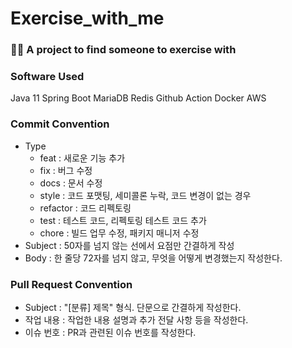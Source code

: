 # Exercise_with_me
### 🏃🏻 A project to find someone to exercise with

### Software Used
Java 11
Spring Boot
MariaDB
Redis
Github Action 
Docker
AWS

### Commit Convention
* Type
  * feat : 새로운 기능 추가
  * fix : 버그 수정
  * docs : 문서 수정
  * style : 코드 포맷팅, 세미콜론 누락, 코드 변경이 없는 경우
  * refactor : 코드 리펙토링
  * test : 테스트 코드, 리펙토링 테스트 코드 추가
  * chore : 빌드 업무 수정, 패키지 매니저 수정
* Subject : 50자를 넘지 않는 선에서 요점만 간결하게 작성
* Body : 한 줄당 72자를 넘지 않고, 무엇을 어떻게 변경했는지 작성한다.

### Pull Request Convention
* Subject : "[분류] 제목" 형식. 단문으로 간결하게 작성한다.
* 작업 내용 : 작업한 내용 설명과 추가 전달 사항 등을 작성한다.
* 이슈 번호 : PR과 관련된 이슈 번호를 작성한다.
